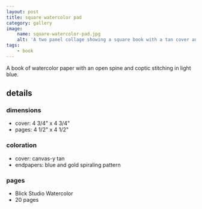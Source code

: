 ```yaml
---
layout: post
title: square watercolor pad
category: gallery
image:
    name: square-watercolor-pad.jpg
    alt: 'A two panel collage showing a square book with a tan cover and blue and gold endpapers.'
tags:
    - book
---
```


A book of watercolor paper with an open spine and coptic stitching in light blue.

## details

### dimensions

- cover: 4 3/4" x 4 3/4"
- pages: 4 1/2" x 4 1/2"

### coloration

- cover: canvas-y tan
- endpapers: blue and gold spiraling pattern

### pages

- Blick Studio Watercolor
- 20 pages
